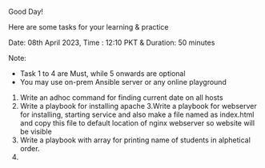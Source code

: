Good Day!

Here are some tasks for your learning & practice


Date: 08th April 2023, Time : 12:10 PKT & Duration: 50 minutes

Note: 
- Task 1 to 4 are Must, while 5 onwards are optional
- You may use on-prem Ansible server or any online playground


1. Write an adhoc command for finding current date on all hosts
2. Write a playbook for installing apache 
3.Write a playbook for webserver for installing, starting service and also make a file named as index.html and copy this file to default location of nginx webserver so website will be visible
4. Write a playbook with array for printing name of students in alphetical order.
5. 
